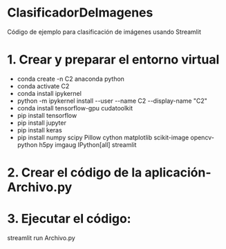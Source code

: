 # ClasificadorDeImagenes
Código de ejemplo para clasificación de imágenes usando Streamlit
# 1. Crear y preparar el entorno virtual
- conda create -n C2 anaconda python 
- conda activate C2
- conda install ipykernel
- python -m ipykernel install --user --name C2 --display-name "C2"
- conda install tensorflow-gpu cudatoolkit
- pip install tensorflow
- pip install jupyter
- pip install keras
- pip install numpy scipy Pillow cython matplotlib scikit-image opencv-python h5py imgaug IPython[all] streamlit

# 2. Crear el código de la aplicación-Archivo.py

# 3. Ejecutar el código: 
streamlit run Archivo.py

